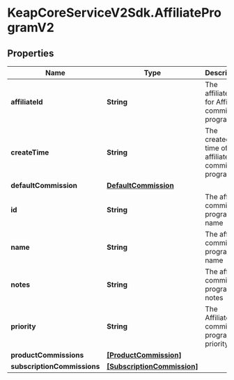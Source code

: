 # KeapCoreServiceV2Sdk.AffiliateProgramV2

## Properties

Name | Type | Description | Notes
------------ | ------------- | ------------- | -------------
**affiliateId** | **String** | The affiliate_Id for Affiliate commission program | [optional] 
**createTime** | **String** | The created time of affiliate commission program | [optional] 
**defaultCommission** | [**DefaultCommission**](DefaultCommission.md) |  | [optional] 
**id** | **String** | The affiliate commission program name | [optional] 
**name** | **String** | The affiliate commission program name | [optional] 
**notes** | **String** | The affiliate commission program notes | [optional] 
**priority** | **String** | The Affiliate commission program priority | [optional] 
**productCommissions** | [**[ProductCommission]**](ProductCommission.md) |  | [optional] 
**subscriptionCommissions** | [**[SubscriptionCommission]**](SubscriptionCommission.md) |  | [optional] 


